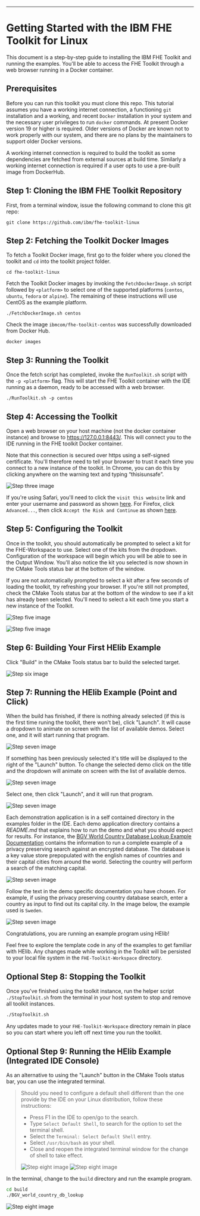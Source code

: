 ----
# Getting Started with the IBM FHE Toolkit for Linux

This document is a step-by-step guide to installing the IBM FHE Toolkit 
and running the examples. You'll be able to access the FHE Toolkit through 
a web browser running in a Docker container.

## Prerequisites

Before you can run this toolkit you must clone this repo. This tutorial 
assumes you have a working internet connection, a functioning `git` 
installation and a working, and recent `Docker` installation in your system and the 
necessary user privileges to run `docker` commands. At present Docker version 19 or higher is required. Older versions of Docker are known not to work properly with our system, and there are no plans by the maintainers to support older Docker versions. 

A working internet connection is required to build the toolkit as some dependencies are fetched from external sources at build time. Similarly a working internet connection is required if a user opts to use a pre-built image from DockerHub.

## Step 1: Cloning the IBM FHE Toolkit Repository
First, from a terminal
window, issue the following command to clone this git repo:

```
git clone https://github.com/ibm/fhe-toolkit-linux
```

## Step 2: Fetching the Toolkit Docker Images

To fetch a Toolkit Docker image, first go to the folder where you cloned
the toolkit and `cd` into the toolkit project folder. 

```
cd fhe-toolkit-linux
```

Fetch the Toolkit Docker images by invoking the `FetchDockerImage.sh` 
script followed by `<platform>` to select one of the supported platforms 
(`centos`, `ubuntu`, `fedora` or `alpine`). The remaining of these instructions will use CentOS as the example platform.

```
./FetchDockerImage.sh centos
```

Check the image `ibmcom/fhe-toolkit-centos` was successfully downloaded 
from Docker Hub.

```
docker images
```

## Step 3: Running the Toolkit

Once the fetch script has completed, invoke the `RunToolkit.sh` script with 
the `-p <platform>` flag. This will start the FHE Toolkit container with 
the IDE running as a daemon, ready to be accessed with a web browser.

```
./RunToolkit.sh -p centos
```

## Step 4: Accessing the Toolkit

Open a web browser on your host machine (not the docker container instance) and browse to
<a target="_blank" href="https://127.0.0.1:8443/">https://127.0.0.1:8443/</a>. This will
connect you to the IDE running in the FHE toolkit Docker container.

Note that this connection is secured over https using a self-signed certificate. You'll therefore need to tell your browser to trust it each time you connect to a new instance of the toolkit. In Chrome, you can do this by clicking anywhere on the warning text and typing “thisisunsafe”.

![Step three image](/Documentation/Images/Step_4_Chrome_Warning.png?raw=true "IDE in a browser")

If you're using Safari, you'll need to click the `visit this website` link and enter your username and password as shown [here](Documentation/Images/Safari.png). For Firefox, click `Advanced...`, then click `Accept the Risk and Continue` as shown [here](Documentation/Images/Firefox.png).

## Step 5: Configuring the Toolkit

Once in the toolkit, you should automatically be prompted to select a kit for the FHE-Workspace to use. Select one of the kits from the dropdown. Configuration of the workspace will begin which you will be able to see in the Output Window. You'll also notice the kit you selected is now shown in the CMake Tools status bar at the bottom of the window.

If you are not automatically prompted to select a kit after a few seconds of loading the toolkit, try refreshing your browser. If you're still not prompted, check the CMake Tools status bar at the bottom of the window to see if a kit has already been selected. You'll need to select a kit each time you start a new instance of the Toolkit.

![Step five image](/Documentation/Images/Step_5A_Configure.png?raw=true "IDE in a browser")

![Step five image](/Documentation/Images/Step_5B_Configure.png?raw=true "IDE in a browser")


## Step 6: Building Your First HElib Example

Click "Build" in the CMake Tools status bar to build the selected target.

![Step six image](/Documentation/Images/Step_6.png?raw=true "Build")

## Step 7: Running the HElib Example (Point and Click)

When the build has finished, if there is nothing already selected (if this is the first time runing the toolkit, there won't be), click "Launch".  It will cause a dropdown to animate on screen with the list of available demos.  Select one, and it will start running that program.


![Step seven image](/Documentation/Images/Step_7A_3.png?raw=true "no demo selected")



If something has been previously selected it's title will be displayed to the right of the "Launch" button.  To change the selected demo click on the title and the dropdown will animate on screen with the list of available demos. 


![Step seven image](/Documentation/Images/Step_7A_2.png?raw=true "dropdown menu choose")


Select one, then click "Launch", and it will run that program.

![Step seven image](/Documentation/Images/Step_7A_2A.png?raw=true "dropdown menu choose")


Each demonstration application is in a self contained directory in the examples folder in the IDE. Each demo application directory contains a *README.md* that explains how to run the demo and what you should
expect for results. For instance, the <a href="samples/BGV_world_country_db_lookup/README.md" target="_blank">BGV World Country Database Lookup Example Documentation</a> contains the information to run a complete example of a privacy preserving search against an encrypted database. The database is a key value store prepopulated with the english names of countries and their capital cities from around the world. Selecting the country will perform a search of the matching capital. 

![Step seven image](/Documentation/Images/Step_7A.png?raw=true "example running")

Follow the text in the demo specific documentation you have chosen. For example, if using the privacy preserving country database search, enter a country as input to find out its capital city. In the image below, the example used is `Sweden`. 

![Step seven image](/Documentation/Images/Step_7B.png?raw=true "example running")

Congratulations, you are running an example program using HElib!

Feel free to explore the template code in any of the examples to get familiar with HElib. Any changes made while working in the Toolkit will be persisted to your local file system in the `FHE-Toolkit-Workspace` directory.

## Optional Step 8: Stopping the Toolkit

Once you've finished using the toolkit instance, run the helper script
`./StopToolkit.sh` from the terminal in your host system to stop and remove all
toolkit instances.

```bash
./StopToolkit.sh
```

Any updates made to your `FHE-Toolkit-Workspace` directory remain in place so you can start where you left off next time you run the toolkit.

## Optional Step 9: Running the HElib Example (Integrated IDE Console)

As an alternative to using the "Launch" button in the CMake Tools status bar, you can use the integrated terminal.

> Should you need to configure a default shell different than
the one provide by the IDE on your Linux distribution, follow these instructions:
>
> - Press F1 in the IDE to open/go to the search.
> - Type `Select Default Shell`, to search for the option to set the terminal shell.
> - Select the `Terminal: Select Default Shell` entry.
> - Select `/usr/bin/bash` as your shell.
> - Close and reopen the integrated terminal window for the change of shell to
take effect.
>
>![Step eight image](/Documentation/Images/Step_9A.png?raw=true "example")
>![Step eight image](/Documentation/Images/Step_9B.png?raw=true "example")

In the terminal, change to the `build` directory and run the example program.

```bash
cd build
./BGV_world_country_db_lookup
```

![Step eight image](/Documentation/Images/Step_9C.png?raw=true "example")

